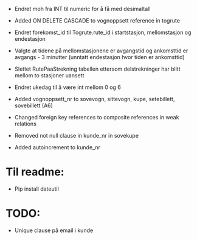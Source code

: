 - Endret moh fra INT til numeric for å få med desimaltall

- Added ON DELETE CASCADE to vognoppsett reference in togrute

- Endret forekomst_id til Togrute.rute_id i startstasjon, mellomstasjon og endestasjon

- Valgte at tidene på mellomstasjonene er avgangstid og ankomsttid er avgangs - 3 minutter (unntatt endestasjon hvor tiden er ankomsttid)

- Slettet RutePaaStrekning tabellen ettersom delstrekninger har blitt mellom to stasjoner uansett

- Endret ukedag til å være int mellom 0 og 6

- Added vognoppsett_nr to sovevogn, sittevogn, kupe, setebillett, sovebillett (A6)

- Changed foreign key references to composite references in weak relations

- Removed not null clause in kunde_nr in sovekupe

- Added autoincrement to kunde_nr

# Til readme:
- Pip install dateutil
# TODO:
- Unique clause på email i kunde

